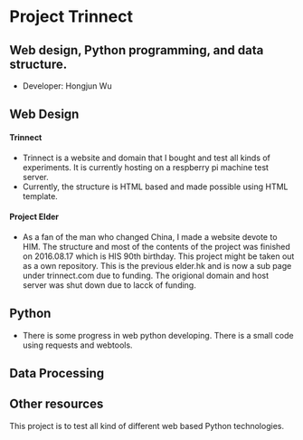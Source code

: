 # Project Trinnect
## Web design, Python programming, and data structure.
* Developer: Hongjun Wu

## Web Design
#### Trinnect
* Trinnect is a website and domain that I bought and test all kinds of experiments. It is currently hosting on a respberry pi machine test server.
* Currently, the structure is HTML based and made possible using HTML template.
#### Project Elder
* As a fan of the man who changed China, I made a website devote to HIM. The structure and most of the contents of the project was finished on 2016.08.17 which is HIS 90th birthday. This project might be taken out as a own repository. This is the previous elder.hk and is now a sub page under trinnect.com due to funding. The origional domain and host server was shut down due to lacck of funding.

## Python
* There is some progress in web python developing. There is a small code using requests and webtools.
## Data Processing

## Other resources

This project is to test all kind of different web based Python technologies.

